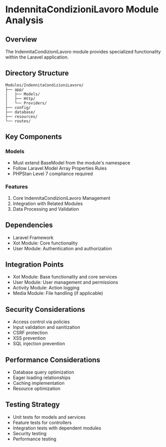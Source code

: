 # IndennitaCondizioniLavoro Module Analysis

## Overview
The IndennitaCondizioniLavoro module provides specialized functionality within the Laravel application.

## Directory Structure
```
Modules/IndennitaCondizioniLavoro/
├── app/
│   ├── Models/
│   ├── Http/
│   └── Providers/
├── config/
├── database/
├── resources/
└── routes/
```

## Key Components

### Models
- Must extend BaseModel from the module's namespace
- Follow Laravel Model Array Properties Rules
- PHPStan Level 7 compliance required

### Features
1. Core IndennitaCondizioniLavoro Management
2. Integration with Related Modules
3. Data Processing and Validation

## Dependencies
- Laravel Framework
- Xot Module: Core functionality
- User Module: Authentication and authorization

## Integration Points
- Xot Module: Base functionality and core services
- User Module: User management and permissions
- Activity Module: Action logging
- Media Module: File handling (if applicable)

## Security Considerations
- Access control via policies
- Input validation and sanitization
- CSRF protection
- XSS prevention
- SQL injection prevention

## Performance Considerations
- Database query optimization
- Eager loading relationships
- Caching implementation
- Resource optimization

## Testing Strategy
- Unit tests for models and services
- Feature tests for controllers
- Integration tests with dependent modules
- Security testing
- Performance testing
